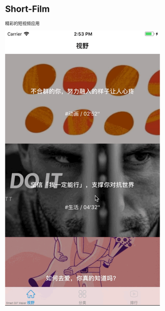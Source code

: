 # Short-Film
精彩的短视频应用

![image](https://github.com/Zomfice/Short-Film/blob/master/source/short-film.gif)
